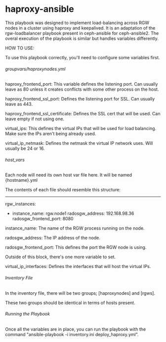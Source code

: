 # haproxy-ansible
This playbook was designed to implement load-balancing across RGW nodes in a cluster using haproxy and keepalived.
It is an adaptation of the rgw-loadbalancer playbook present in ceph-ansible for ceph-ansible2.
The overal execution of the playbook is similar but handles variables differently.

HOW TO USE:

To use this playbook correctly, you'll need to configure some variables first.

###### groupvars/haproxynodes.yml ######

haproxy_frontend_port: This variable defines the listening port. Can usually leave as 80 unless it creates conflicts with some other process on the host.

haproxy_frontend_ssl_port: Defines the listening port for SSL. Can usually leave as 443.

haproxy_frontend_ssl_certificate: Defines the SSL cert that will be used. Can leave empty if not using one.

virtual_ips: This defines the virtual IPs that will be used for load balancing. Make sure the IPs aren't being already used.

virtual_ip_netmask: Defines the netmask the virtual IP network uses. Will usually be 24 or 16.


###### host_vars ######

Each node will need its own host var file here. It will be named {hostname}.yml

The contents of each file should resemble this structure:

---
rgw_instances:
  - instance_name: rgw.node1
    radosgw_address: 192.168.98.36
    radosgw_frontend_port: 8080

instance_name: The name of the RGW process running on the node.

radosgw_address: The IP address of the node.

radosgw_frontend_port: This defines the port the RGW node is using.

Outside of this block, there's one more variable to set.

virtual_ip_interfaces: Defines the interfaces that will host the virtual IPs.

###### Inventory File ######

In the inventory file, there will be two groups; [haproxynodes] and [rgws].

These two groups should be identical in terms of hosts present.

###### Running the Playbook ######

Once all the variables are in place, you can run the playbook with the command "ansible-playbook -i inventory.ini deploy_haproxy.yml".

